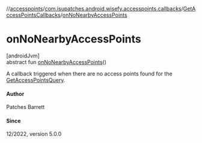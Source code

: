 //[accesspoints](../../../index.md)/[com.isupatches.android.wisefy.accesspoints.callbacks](../index.md)/[GetAccessPointsCallbacks](index.md)/[onNoNearbyAccessPoints](on-no-nearby-access-points.md)

# onNoNearbyAccessPoints

[androidJvm]\
abstract fun [onNoNearbyAccessPoints](on-no-nearby-access-points.md)()

A callback triggered when there are no access points found for the [GetAccessPointsQuery](../../com.isupatches.android.wisefy.accesspoints.entities/-get-access-points-query/index.md).

#### Author

Patches Barrett

#### Since

12/2022, version 5.0.0
